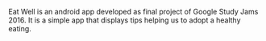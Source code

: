 Eat Well is an android app developed as final project of Google Study Jams 2016. It is a simple app that displays tips helping us to adopt a healthy eating.
